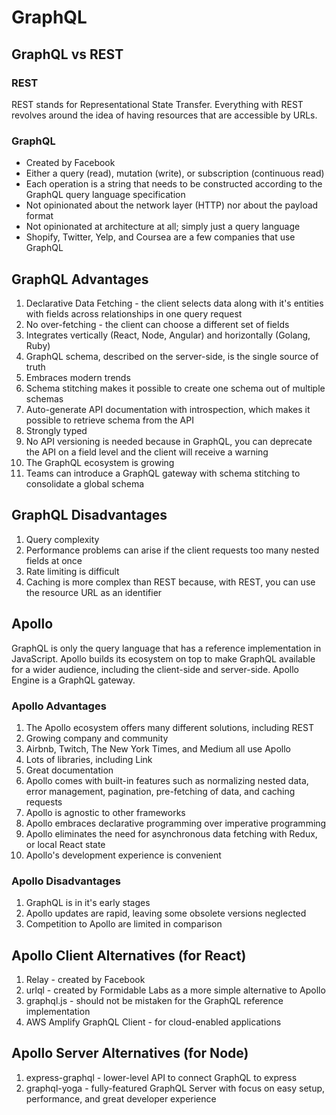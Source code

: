 # GraphQL

## GraphQL vs REST

### REST

REST stands for Representational State Transfer. Everything with REST revolves around the idea of having resources that are accessible by URLs.

### GraphQL

- Created by Facebook
- Either a query (read), mutation (write), or subscription (continuous read)
- Each operation is a string that needs to be constructed according to the GraphQL query language specification
- Not opinionated about the network layer (HTTP) nor about the payload format
- Not opinionated at architecture at all; simply just a query language
- Shopify, Twitter, Yelp, and Coursea are a few companies that use GraphQL

## GraphQL Advantages

1. Declarative Data Fetching - the client selects data along with it's entities with fields across relationships in one query request
2. No over-fetching - the client can choose a different set of fields
3. Integrates vertically (React, Node, Angular) and horizontally (Golang, Ruby)
4. GraphQL schema, described on the server-side, is the single source of truth
5. Embraces modern trends
6. Schema stitching makes it possible to create one schema out of multiple schemas
7. Auto-generate API documentation with introspection, which makes it possible to retrieve schema from the API
8. Strongly typed
9. No API versioning is needed because in GraphQL, you can deprecate the API on a field level and the client will receive a warning
10. The GraphQL ecosystem is growing 
11. Teams can introduce a GraphQL gateway with schema stitching to consolidate a global schema

## GraphQL Disadvantages

1. Query complexity
2. Performance problems can arise if the client requests too many nested fields at once
3. Rate limiting is difficult
4. Caching is more complex than REST because, with REST, you can use the resource URL as an identifier

## Apollo

GraphQL is only the query language that has a reference implementation in JavaScript. Apollo builds its ecosystem on top to make GraphQL available for a wider audience, including the client-side and server-side. Apollo Engine is a GraphQL gateway.

### Apollo Advantages

1. The Apollo ecosystem offers many different solutions, including REST
2. Growing company and community
3. Airbnb, Twitch, The New York Times, and Medium all use Apollo
4. Lots of libraries, including Link
5. Great documentation
6. Apollo comes with built-in features such as normalizing nested data, error management, pagination, pre-fetching of data, and caching requests
7. Apollo is agnostic to other frameworks
8. Apollo embraces declarative programming over imperative programming
9. Apollo eliminates the need for asynchronous data fetching with Redux, or local React state
10. Apollo's development experience is convenient

### Apollo Disadvantages

1. GraphQL is in it's early stages
2. Apollo updates are rapid, leaving some obsolete versions neglected
3. Competition to Apollo are limited in comparison

## Apollo Client Alternatives (for React)

1. Relay - created by Facebook
2. urlql - created by Formidable Labs as a more simple alternative to Apollo
3. graphql.js - should not be mistaken for the GraphQL reference implementation
4. AWS Amplify GraphQL Client - for cloud-enabled applications

## Apollo Server Alternatives (for Node)

1. express-graphql - lower-level API to connect GraphQL to express
2. graphql-yoga - fully-featured GraphQL Server with focus on easy setup, performance, and great developer experience

